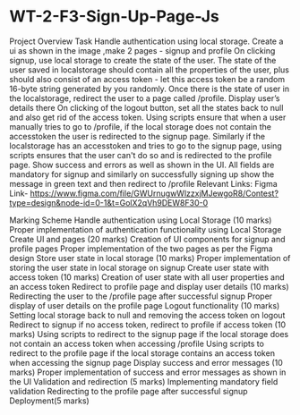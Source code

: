 # WT-2-F3-Sign-Up-Page-Js
Project Overview
Task
Handle authentication using local storage.
Create a ui as shown in the image ,make 2 pages - signup and profile
On clicking signup, use local storage to create the state of the user.
The state of the user saved in localstorage should contain all the properties of the user, plus should also consist of an access token - let this access token be a random 16-byte string generated by you randomly.
Once there is the state of user in the localstorage, redirect the user to a page called /profile. Display user’s details there
On clicking of the logout button, set all the states back to null and also get rid of the access token.
Using scripts ensure that when a user manually tries to go to /profile, if the local storage does not contain the accesstoken the user is redirected to the signup page.
Similarly if the localstorage has an accesstoken and tries to go to the signup page, using scripts ensures that the user can't do so and is redirected to the profile page.
Show success and errors as well as shown in the UI. All fields are mandatory for signup and similarly on successfully signing up show the message in green text and then redirect to /profile
Relevant Links:
Figma Link- https://www.figma.com/file/GWUrnugwWlzzxjMJewgoR8/Contest?type=design&node-id=0-1&t=GolX2qVh9DEW8F30-0

Marking Scheme
Handle authentication using Local Storage (10 marks)
Proper implementation of authentication functionality using Local Storage
Create UI and pages (20 marks)
Creation of UI components for signup and profile pages
Proper implementation of the two pages as per the Figma design
Store user state in local storage (10 marks)
Proper implementation of storing the user state in local storage on signup
Create user state with access token (10 marks)
Creation of user state with all user properties and an access token
Redirect to profile page and display user details (10 marks)
Redirecting the user to the /profile page after successful signup
Proper display of user details on the profile page
Logout functionality (10 marks)
Setting local storage back to null and removing the access token on logout
Redirect to signup if no access token, redirect to profile if access token (10 marks)
Using scripts to redirect to the signup page if the local storage does not contain an access token when accessing /profile
Using scripts to redirect to the profile page if the local storage contains an access token when accessing the signup page
Display success and error messages (10 marks)
Proper implementation of success and error messages as shown in the UI
Validation and redirection (5 marks)
Implementing mandatory field validation
Redirecting to the profile page after successful signup
Deployment(5 marks)

